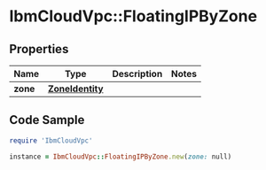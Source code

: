 # IbmCloudVpc::FloatingIPByZone

## Properties

Name | Type | Description | Notes
------------ | ------------- | ------------- | -------------
**zone** | [**ZoneIdentity**](ZoneIdentity.md) |  | 

## Code Sample

```ruby
require 'IbmCloudVpc'

instance = IbmCloudVpc::FloatingIPByZone.new(zone: null)
```


